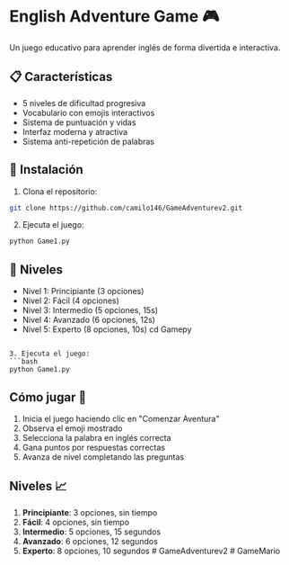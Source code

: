 # English Adventure Game 🎮

Un juego educativo para aprender inglés de forma divertida e interactiva.

## 📋 Características
- 5 niveles de dificultad progresiva
- Vocabulario con emojis interactivos
- Sistema de puntuación y vidas
- Interfaz moderna y atractiva
- Sistema anti-repetición de palabras

## 🚀 Instalación
1. Clona el repositorio:
```bash
git clone https://github.com/camilo146/GameAdventurev2.git
```
2. Ejecuta el juego:
```bash
python Game1.py
```

## 🎯 Niveles
- Nivel 1: Principiante (3 opciones)
- Nivel 2: Fácil (4 opciones)
- Nivel 3: Intermedio (5 opciones, 15s)
- Nivel 4: Avanzado (6 opciones, 12s)
- Nivel 5: Experto (8 opciones, 10s)
cd Gamepy
```

3. Ejecuta el juego:
```bash
python Game1.py
```

## Cómo jugar 🎯

1. Inicia el juego haciendo clic en "Comenzar Aventura"
2. Observa el emoji mostrado
3. Selecciona la palabra en inglés correcta
4. Gana puntos por respuestas correctas
5. Avanza de nivel completando las preguntas

## Niveles 📈

1. **Principiante**: 3 opciones, sin tiempo
2. **Fácil**: 4 opciones, sin tiempo
3. **Intermedio**: 5 opciones, 15 segundos
4. **Avanzado**: 6 opciones, 12 segundos
5. **Experto**: 8 opciones, 10 segundos
#   G a m e A d v e n t u r e v 2 
 
 
#   G a m e M a r i o  
 